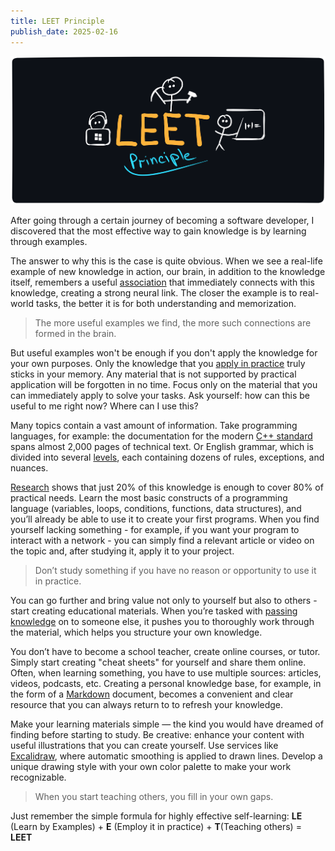 ```yaml
---
title: LEET Principle
publish_date: 2025-02-16
---
```


<img alt="screenshot" src="./assets/leet.png"/>

After going through a certain journey of becoming a software developer, I discovered that the most effective way to gain knowledge is by learning through examples.

The answer to why this is the case is quite obvious. When we see a real-life example of new knowledge in action, our brain, in addition to the knowledge itself, remembers a useful [association](<https://en.wikipedia.org/wiki/Associative_memory_(psychology)>) that immediately connects with this knowledge, creating a strong neural link. The closer the example is to real-world tasks, the better it is for both understanding and memorization.

> The more useful examples we find, the more such connections are formed in the brain.

But useful examples won't be enough if you don't apply the knowledge for your own purposes. Only the knowledge that you [apply in practice](<https://en.wikipedia.org/wiki/Practice_(learning_method)>) truly sticks in your memory. Any material that is not supported by practical application will be forgotten in no time. Focus only on the material that you can immediately apply to solve your tasks. Ask yourself: how can this be useful to me right now? Where can I use this?

Many topics contain a vast amount of information. Take programming languages, for example: the documentation for the modern [C++ standard](https://isocpp.org/files/papers/N4860.pdf) spans almost 2,000 pages of technical text. Or English grammar, which is divided into several [levels](https://www.examenglish.com/CEFR/cefr_grammar.htm), each containing dozens of rules, exceptions, and nuances.

[Research](https://en.wikipedia.org/wiki/Pareto_principle) shows that just 20% of this knowledge is enough to cover 80% of practical needs. Learn the most basic constructs of a programming language (variables, loops, conditions, functions, data structures), and you’ll already be able to use it to create your first programs. When you find yourself lacking something - for example, if you want your program to interact with a network - you can simply find a relevant article or video on the topic and, after studying it, apply it to your project.

> Don’t study something if you have no reason or opportunity to use it in practice.

You can go further and bring value not only to yourself but also to others - start creating educational materials. When you’re tasked with [passing knowledge](https://en.wikipedia.org/wiki/Learning_by_teaching) on to someone else, it pushes you to thoroughly work through the material, which helps you structure your own knowledge.

You don’t have to become a school teacher, create online courses, or tutor. Simply start creating "cheat sheets" for yourself and share them online. Often, when learning something, you have to use multiple sources: articles, videos, podcasts, etc. Creating a personal knowledge base, for example, in the form of a [Markdown](https://www.markdown-cheatsheet.com/) document, becomes a convenient and clear resource that you can always return to to refresh your knowledge.

Make your learning materials simple — the kind you would have dreamed of finding before starting to study. Be creative: enhance your content with useful illustrations that you can create yourself. Use services like [Excalidraw](https://excalidraw.com), where automatic smoothing is applied to drawn lines. Develop a unique drawing style with your own color palette to make your work recognizable.

> When you start teaching others, you fill in your own gaps.

Just remember the simple formula for highly effective self-learning:
**LE** (Learn by Examples) + **E** (Employ it in practice) + **T**(Teaching others) = **LEET**
